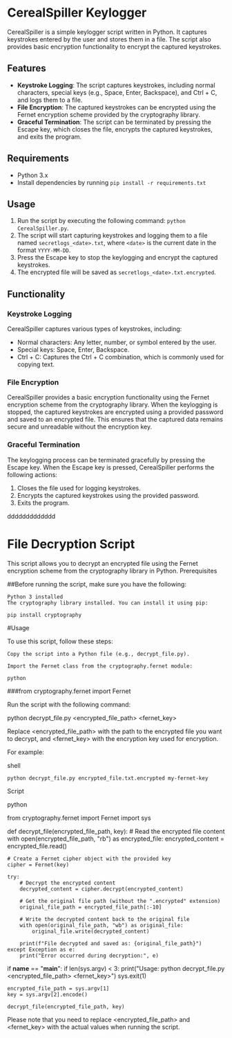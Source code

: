 # CerealSpiller Keylogger

CerealSpiller is a simple keylogger script written in Python. It captures keystrokes entered by the user and stores them in a file. The script also provides basic encryption functionality to encrypt the captured keystrokes.

## Features

- **Keystroke Logging**: The script captures keystrokes, including normal characters, special keys (e.g., Space, Enter, Backspace), and Ctrl + C, and logs them to a file.
- **File Encryption**: The captured keystrokes can be encrypted using the Fernet encryption scheme provided by the cryptography library.
- **Graceful Termination**: The script can be terminated by pressing the Escape key, which closes the file, encrypts the captured keystrokes, and exits the program.

## Requirements

- Python 3.x
- Install dependencies by running `pip install -r requirements.txt`

## Usage

1. Run the script by executing the following command: `python CerealSpiller.py`.
2. The script will start capturing keystrokes and logging them to a file named `secretlogs_<date>.txt`, where `<date>` is the current date in the format `YYYY-MM-DD`.
3. Press the Escape key to stop the keylogging and encrypt the captured keystrokes.
4. The encrypted file will be saved as `secretlogs_<date>.txt.encrypted`.

## Functionality

### Keystroke Logging

CerealSpiller captures various types of keystrokes, including:

- Normal characters: Any letter, number, or symbol entered by the user.
- Special keys: Space, Enter, Backspace.
- Ctrl + C: Captures the Ctrl + C combination, which is commonly used for copying text.

### File Encryption

CerealSpiller provides a basic encryption functionality using the Fernet encryption scheme from the cryptography library. When the keylogging is stopped, the captured keystrokes are encrypted using a provided password and saved to an encrypted file. This ensures that the captured data remains secure and unreadable without the encryption key.

### Graceful Termination

The keylogging process can be terminated gracefully by pressing the Escape key. When the Escape key is pressed, CerealSpiller performs the following actions:

1. Closes the file used for logging keystrokes.
2. Encrypts the captured keystrokes using the provided password.
3. Exits the program.



ddddddddddddd

# File Decryption Script

This script allows you to decrypt an encrypted file using the Fernet encryption scheme from the cryptography library in Python.
Prerequisites

##Before running the script, make sure you have the following:

    Python 3 installed
    The cryptography library installed. You can install it using pip:

    pip install cryptography

#Usage

To use this script, follow these steps:

    Copy the script into a Python file (e.g., decrypt_file.py).

    Import the Fernet class from the cryptography.fernet module:

    python

###from cryptography.fernet import Fernet

Run the script with the following command:

python decrypt_file.py <encrypted_file_path> <fernet_key>

Replace <encrypted_file_path> with the path to the encrypted file you want to decrypt, and <fernet_key> with the encryption key used for encryption.

For example:

shell

    python decrypt_file.py encrypted_file.txt.encrypted my-fernet-key

Script

python

from cryptography.fernet import Fernet
import sys

def decrypt_file(encrypted_file_path, key):
    # Read the encrypted file content
    with open(encrypted_file_path, "rb") as encrypted_file:
        encrypted_content = encrypted_file.read()

    # Create a Fernet cipher object with the provided key
    cipher = Fernet(key)

    try:
        # Decrypt the encrypted content
        decrypted_content = cipher.decrypt(encrypted_content)

        # Get the original file path (without the ".encrypted" extension)
        original_file_path = encrypted_file_path[:-10]

        # Write the decrypted content back to the original file
        with open(original_file_path, "wb") as original_file:
            original_file.write(decrypted_content)

        print(f"File decrypted and saved as: {original_file_path}")
    except Exception as e:
        print("Error occurred during decryption:", e)

if __name__ == "__main__":
    if len(sys.argv) < 3:
        print("Usage: python decrypt_file.py <encrypted_file_path> <fernet_key>")
        sys.exit(1)

    encrypted_file_path = sys.argv[1]
    key = sys.argv[2].encode()

    decrypt_file(encrypted_file_path, key)

Please note that you need to replace <encrypted_file_path> and <fernet_key> with the actual values when running the script.

